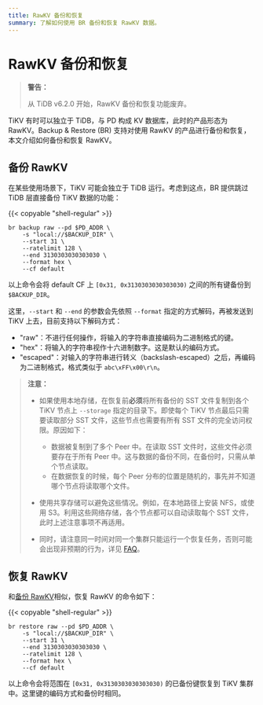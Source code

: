 ```yaml
---
title: RawKV 备份和恢复
summary: 了解如何使用 BR 备份和恢复 RawKV 数据。
---
```


# RawKV 备份和恢复

> **警告：**
>
> 从 TiDB v6.2.0 开始，RawKV 备份和恢复功能废弃。

TiKV 有时可以独立于 TiDB，与 PD 构成 KV 数据库，此时的产品形态为 RawKV。Backup & Restore (BR) 支持对使用 RawKV 的产品进行备份和恢复，本文介绍如何备份和恢复 RawKV。

## 备份 RawKV

在某些使用场景下，TiKV 可能会独立于 TiDB 运行。考虑到这点，BR 提供跳过 TiDB 层直接备份 TiKV 数据的功能：

{{< copyable "shell-regular" >}}

```shell
br backup raw --pd $PD_ADDR \
    -s "local://$BACKUP_DIR" \
    --start 31 \
    --ratelimit 128 \
    --end 3130303030303030 \
    --format hex \
    --cf default
```

以上命令会将 default CF 上 `[0x31, 0x3130303030303030)` 之间的所有键备份到 `$BACKUP_DIR`。

这里，`--start` 和 `--end` 的参数会先依照 `--format` 指定的方式解码，再被发送到 TiKV 上去，目前支持以下解码方式：

- "raw"：不进行任何操作，将输入的字符串直接编码为二进制格式的键。
- "hex"：将输入的字符串视作十六进制数字。这是默认的编码方式。
- "escaped"：对输入的字符串进行转义（backslash-escaped）之后，再编码为二进制格式，格式类似于 `abc\xFF\x00\r\n`。

> **注意：**
>
> - 如果使用本地存储，在恢复前**必须**将所有备份的 SST 文件复制到各个 TiKV 节点上 ``--storage`` 指定的目录下。即使每个 TiKV 节点最后只需要读取部分 SST 文件，这些节点也需要有所有 SST 文件的完全访问权限。原因如下：
>
>     - 数据被复制到了多个 Peer 中。在读取 SST 文件时，这些文件必须要存在于所有 Peer 中。这与数据的备份不同，在备份时，只需从单个节点读取。
>     - 在数据恢复的时候，每个 Peer 分布的位置是随机的，事先并不知道哪个节点将读取哪个文件。
>
> - 使用共享存储可以避免这些情况。例如，在本地路径上安装 NFS，或使用 S3。利用这些网络存储，各个节点都可以自动读取每个 SST 文件，此时上述注意事项不再适用。
>
> - 同时，请注意同一时间对同一个集群只能运行一个恢复任务，否则可能会出现非预期的行为，详见 [FAQ](/faq/backup-and-restore-faq.md#是否可以同时使用多个-br-进程对单个集群进行恢复)。

## 恢复 RawKV

和[备份 RawKV](#备份-rawkv)相似，恢复 RawKV 的命令如下：

{{< copyable "shell-regular" >}}

```shell
br restore raw --pd $PD_ADDR \
    -s "local://$BACKUP_DIR" \
    --start 31 \
    --end 3130303030303030 \
    --ratelimit 128 \
    --format hex \
    --cf default
```

以上命令会将范围在 `[0x31, 0x3130303030303030)` 的已备份键恢复到 TiKV 集群中。这里键的编码方式和备份时相同。

